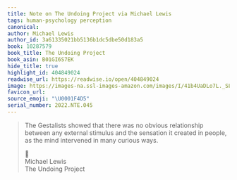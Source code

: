 ```yaml
---
title: Note on The Undoing Project via Michael Lewis
tags: human-psychology perception
canonical:
author: Michael Lewis
author_id: 3a61335021bb5136b1dc5dbe50d183a5
book: 10287579
book_title: The Undoing Project
book_asin: B01GI6S7EK
hide_title: true
highlight_id: 404849024
readwise_url: https://readwise.io/open/404849024
image: https://images-na.ssl-images-amazon.com/images/I/41b4UaDLo7L._SL2000_.jpg
favicon_url:
source_emoji: "\U0001F4D5"
serial_number: 2022.NTE.045
---
```

> The Gestalists showed that there was no obvious relationship between any external stimulus and the sensation it created in people, as the mind intervened in many curious ways.
> <div class="quoteback-footer"><div class="quoteback-avatar"><span class="mini-emoji"> 📕</span></div><div class="quoteback-metadata"><div class="metadata-inner"><span style="display:none">FROM:</span><div aria-label="Michael Lewis" class="quoteback-author"> Michael Lewis</div><div aria-label="The Undoing Project" class="quoteback-title"> The Undoing Project</div></div></div></div>